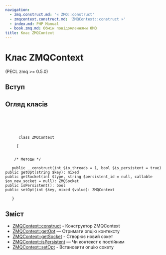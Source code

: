```yaml
---
navigation:
  - zmq.construct.md: '« ZMQ::construct'
  - zmqcontext.construct.md: 'ZMQContext::construct »'
  - index.md: PHP Manual
  - book.zmq.md: Обмін повідомленнями 0MQ
title: Клас ZMQContext
---
```

# Клас ZMQContext

(PECL zmq >= 0.5.0)

## Вступ

## Огляд класів

```classsynopsis


    
    
     
      class ZMQContext
     
     {
    

    /* Методы */
    
   public __construct(int $io_threads = 1, bool $is_persistent = true)
public getOpt(string $key): mixed
public getSocket(int $type, string $persistent_id = null, callable $on_new_socket = null): ZMQSocket
public isPersistent(): bool
public setOpt(int $key, mixed $value): ZMQContext

   }
```

## Зміст

-   [ZMQContext::construct](zmqcontext.construct.md) - Конструктор ZMQContext
-   [ZMQContext::getOpt](zmqcontext.getopt.md) — Отримати опцію контексту
-   [ZMQContext::getSocket](zmqcontext.getsocket.md) - Створює новий сокет
-   [ZMQContext::isPersistent](zmqcontext.ispersistent.md) — Чи контекст є постійним
-   [ZMQContext::setOpt](zmqcontext.setopt.md) - Встановити опцію сокету
